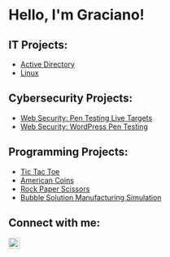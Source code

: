 # Hello, I'm Graciano! 


## IT Projects:

- [Active Directory](https://github.com/CyberDefender369/Active-Directory-Home-Lab)
- [Linux](https://github.com/CyberDefender369/Linux-Home-Lab)


## Cybersecurity Projects:
- [Web Security: Pen Testing Live Targets](https://github.com/CyberDefender369/Web-Security-Pen-Testing-Live-Targets)
- [Web Security: WordPress Pen Testing](https://github.com/CyberDefender369/WordPress-Pen-Testing)

  
## Programming Projects:

- [Tic Tac Toe](https://github.com/CyberDefender369/Tic-Tac-Toe) 
- [American Coins](https://github.com/CyberDefender369/Make-All-Coins) 
- [Rock Paper Scissors](https://github.com/CyberDefender369/Rock-Paper-Scissors)
- [Bubble Solution Manufacturing Simulation](https://github.com/CyberDefender369/Bubble-Solution-Manufacturing-Simulation)


## Connect with me:

[<img align="left" alt="Graciano Barrera | LinkedIn" width="22px" src="https://cdn.jsdelivr.net/npm/simple-icons@v3/icons/linkedin.svg" />][linkedin]

[linkedin]: https://linkedin.com/in/graciano-barrera
